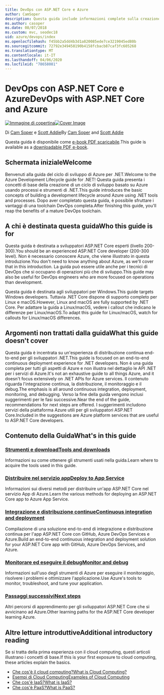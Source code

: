 ```yaml
---
title: DevOps con ASP.NET Core e Azure
author: CamSoper
description: Questa guida include informazioni complete sulla creazione di una pipeline DevOps per un'app ASP.NET Core ospitata in Azure.
ms.author: casoper
ms.date: 08/07/2018
ms.custom: mvc, seodec18
uid: azure/devops/index
ms.openlocfilehash: f45bb2a5dd4b3d1a820085ede7ce3219045ed80b
ms.sourcegitcommit: 72792e349458190b4158fcbacb87caf3fc605268
ms.translationtype: MT
ms.contentlocale: it-IT
ms.lasthandoff: 04/06/2020
ms.locfileid: "78658081"
---
```

# <a name="devops-with-aspnet-core-and-azure"></a><span data-ttu-id="c62d8-103">DevOps con ASP.NET Core e Azure</span><span class="sxs-lookup"><span data-stu-id="c62d8-103">DevOps with ASP.NET Core and Azure</span></span>

<span data-ttu-id="c62d8-104">[![Immagine di copertina](./media/cover-large.png)](https://aka.ms/devopsbook)</span><span class="sxs-lookup"><span data-stu-id="c62d8-104">[![Cover Image](./media/cover-large.png)](https://aka.ms/devopsbook)</span></span>

<span data-ttu-id="c62d8-105">Di [Cam Soper](https://twitter.com/camsoper) e [Scott Addie](https://twitter.com/scottaddie)</span><span class="sxs-lookup"><span data-stu-id="c62d8-105">By [Cam Soper](https://twitter.com/camsoper) and [Scott Addie](https://twitter.com/scottaddie)</span></span>

<span data-ttu-id="c62d8-106">Questa guida è disponibile come [e-book PDF scaricabile](https://aka.ms/devopsbook).</span><span class="sxs-lookup"><span data-stu-id="c62d8-106">This guide is available as a [downloadable PDF e-book](https://aka.ms/devopsbook).</span></span>

## <a name="welcome"></a><span data-ttu-id="c62d8-107">Schermata iniziale</span><span class="sxs-lookup"><span data-stu-id="c62d8-107">Welcome</span></span> 

<span data-ttu-id="c62d8-108">Benvenuti alla guida del ciclo di sviluppo di Azure per .NET.</span><span class="sxs-lookup"><span data-stu-id="c62d8-108">Welcome to the Azure Development Lifecycle guide for .NET!</span></span> <span data-ttu-id="c62d8-109">Questa guida presenta i concetti di base della creazione di un ciclo di sviluppo basato su Azure usando processi e strumenti di .NET.</span><span class="sxs-lookup"><span data-stu-id="c62d8-109">This guide introduces the basic concepts of building a development lifecycle around Azure using .NET tools and processes.</span></span> <span data-ttu-id="c62d8-110">Dopo aver completato questa guida, è possibile sfruttare i vantaggi di una toolchain DevOps completa.</span><span class="sxs-lookup"><span data-stu-id="c62d8-110">After finishing this guide, you'll reap the benefits of a mature DevOps toolchain.</span></span>

## <a name="who-this-guide-is-for"></a><span data-ttu-id="c62d8-111">A chi è destinata questa guida</span><span class="sxs-lookup"><span data-stu-id="c62d8-111">Who this guide is for</span></span>

<span data-ttu-id="c62d8-112">Questa guida è destinata a sviluppatori ASP.NET Core esperti (livello 200-300).</span><span class="sxs-lookup"><span data-stu-id="c62d8-112">You should be an experienced ASP.NET Core developer (200-300 level).</span></span> <span data-ttu-id="c62d8-113">Non è necessario conoscere Azure, che viene illustrato in questa introduzione.</span><span class="sxs-lookup"><span data-stu-id="c62d8-113">You don't need to know anything about Azure, as we'll cover that in this introduction.</span></span> <span data-ttu-id="c62d8-114">La guida può essere utile anche per i tecnici di DevOps che si occupano di operazioni più che di sviluppo.</span><span class="sxs-lookup"><span data-stu-id="c62d8-114">This guide may also be useful for DevOps engineers who are more focused on operations than development.</span></span>

<span data-ttu-id="c62d8-115">Questa guida è destinata agli sviluppatori per Windows.</span><span class="sxs-lookup"><span data-stu-id="c62d8-115">This guide targets Windows developers.</span></span> <span data-ttu-id="c62d8-116">Tuttavia .NET Core dispone di supporto completo per Linux e macOS.</span><span class="sxs-lookup"><span data-stu-id="c62d8-116">However, Linux and macOS are fully supported by .NET Core.</span></span> <span data-ttu-id="c62d8-117">Per adattare la guida a Linux/macOS, vedere i callout che indicano le differenze per Linux/macOS.</span><span class="sxs-lookup"><span data-stu-id="c62d8-117">To adapt this guide for Linux/macOS, watch for callouts for Linux/macOS differences.</span></span>

## <a name="what-this-guide-doesnt-cover"></a><span data-ttu-id="c62d8-118">Argomenti non trattati dalla guida</span><span class="sxs-lookup"><span data-stu-id="c62d8-118">What this guide doesn't cover</span></span>

<span data-ttu-id="c62d8-119">Questa guida è incentrata su un'esperienza di distribuzione continua end-to-end per gli sviluppatori .NET.</span><span class="sxs-lookup"><span data-stu-id="c62d8-119">This guide is focused on an end-to-end continuous deployment experience for .NET developers.</span></span> <span data-ttu-id="c62d8-120">Non è una guida completa per tutti gli aspetti di Azure e non illustra nel dettaglio le API .NET per i servizi di Azure.</span><span class="sxs-lookup"><span data-stu-id="c62d8-120">It's not an exhaustive guide to all things Azure, and it doesn't focus extensively on .NET APIs for Azure services.</span></span> <span data-ttu-id="c62d8-121">Il contenuto riguarda l'integrazione continua, la distribuzione, il monitoraggio e il debug.</span><span class="sxs-lookup"><span data-stu-id="c62d8-121">The emphasis is all around continuous integration, deployment, monitoring, and debugging.</span></span> <span data-ttu-id="c62d8-122">Verso la fine della guida vengono inclusi suggerimenti per le fasi successive.</span><span class="sxs-lookup"><span data-stu-id="c62d8-122">Near the end of the guide, recommendations for next steps are offered.</span></span> <span data-ttu-id="c62d8-123">I suggerimenti includono servizi della piattaforma Azure utili per gli sviluppatori ASP.NET Core.</span><span class="sxs-lookup"><span data-stu-id="c62d8-123">Included in the suggestions are Azure platform services that are useful to ASP.NET Core developers.</span></span>

## <a name="whats-in-this-guide"></a><span data-ttu-id="c62d8-124">Contenuto della Guida</span><span class="sxs-lookup"><span data-stu-id="c62d8-124">What's in this guide</span></span>

### <a name="tools-and-downloads"></a>[<span data-ttu-id="c62d8-125">Strumenti e download</span><span class="sxs-lookup"><span data-stu-id="c62d8-125">Tools and downloads</span></span>](xref:azure/devops/tools-and-downloads)

<span data-ttu-id="c62d8-126">Informazioni su come ottenere gli strumenti usati nella guida.</span><span class="sxs-lookup"><span data-stu-id="c62d8-126">Learn where to acquire the tools used in this guide.</span></span>

### <a name="deploy-to-app-service"></a>[<span data-ttu-id="c62d8-127">Distribuire nel servizio app</span><span class="sxs-lookup"><span data-stu-id="c62d8-127">Deploy to App Service</span></span>](xref:azure/devops/deploy-to-app-service)

<span data-ttu-id="c62d8-128">Informazioni sui diversi metodi per distribuire un'app ASP.NET Core nel servizio App di Azure.</span><span class="sxs-lookup"><span data-stu-id="c62d8-128">Learn the various methods for deploying an ASP.NET Core app to Azure App Service.</span></span>

### <a name="continuous-integration-and-deployment"></a>[<span data-ttu-id="c62d8-129">Integrazione e distribuzione continue</span><span class="sxs-lookup"><span data-stu-id="c62d8-129">Continuous integration and deployment</span></span>](xref:azure/devops/cicd)

<span data-ttu-id="c62d8-130">Compilazione di una soluzione end-to-end di integrazione e distribuzione continua per l'app ASP.NET Core con GitHub, Azure DevOps Services e Azure.</span><span class="sxs-lookup"><span data-stu-id="c62d8-130">Build an end-to-end continuous integration and deployment solution for your ASP.NET Core app with GitHub, Azure DevOps Services, and Azure.</span></span>

### <a name="monitor-and-debug"></a>[<span data-ttu-id="c62d8-131">Monitorare ed eseguire il debug</span><span class="sxs-lookup"><span data-stu-id="c62d8-131">Monitor and debug</span></span>](xref:azure/devops/monitor)

<span data-ttu-id="c62d8-132">Informazioni sull'uso degli strumenti di Azure per eseguire il monitoraggio, risolvere i problemi e ottimizzare l'applicazione.</span><span class="sxs-lookup"><span data-stu-id="c62d8-132">Use Azure's tools to monitor, troubleshoot, and tune your application.</span></span>

### <a name="next-steps"></a>[<span data-ttu-id="c62d8-133">Passaggi successivi</span><span class="sxs-lookup"><span data-stu-id="c62d8-133">Next steps</span></span>](xref:azure/devops/next-steps)

<span data-ttu-id="c62d8-134">Altri percorsi di apprendimento per gli sviluppatori ASP.NET Core che si avvicinano ad Azure.</span><span class="sxs-lookup"><span data-stu-id="c62d8-134">Other learning paths for the ASP.NET Core developer learning Azure.</span></span>

## <a name="additional-introductory-reading"></a><span data-ttu-id="c62d8-135">Altre letture introduttive</span><span class="sxs-lookup"><span data-stu-id="c62d8-135">Additional introductory reading</span></span>

<span data-ttu-id="c62d8-136">Se si tratta della prima esperienza con il cloud computing, questi articoli illustrano i concetti di base.</span><span class="sxs-lookup"><span data-stu-id="c62d8-136">If this is your first exposure to cloud computing, these articles explain the basics.</span></span>

* [<span data-ttu-id="c62d8-137">Che cos'è il cloud computing?</span><span class="sxs-lookup"><span data-stu-id="c62d8-137">What is Cloud Computing?</span></span>](https://azure.microsoft.com/overview/what-is-cloud-computing/)
* [<span data-ttu-id="c62d8-138">Esempi di Cloud Computing</span><span class="sxs-lookup"><span data-stu-id="c62d8-138">Examples of Cloud Computing</span></span>](https://azure.microsoft.com/overview/examples-of-cloud-computing/)
* [<span data-ttu-id="c62d8-139">Che cos'è IaaS?</span><span class="sxs-lookup"><span data-stu-id="c62d8-139">What is IaaS?</span></span>](https://azure.microsoft.com/overview/what-is-iaas/)
* [<span data-ttu-id="c62d8-140">Che cos'è PaaS?</span><span class="sxs-lookup"><span data-stu-id="c62d8-140">What is PaaS?</span></span>](https://azure.microsoft.com/overview/what-is-paas/)

